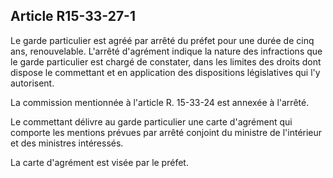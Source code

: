 Article R15-33-27-1
----
Le garde particulier est agréé par arrêté du préfet pour une durée de cinq ans,
renouvelable. L'arrêté d'agrément indique la nature des infractions que le garde
particulier est chargé de constater, dans les limites des droits dont dispose le
commettant et en application des dispositions législatives qui l'y autorisent.

La commission mentionnée à l'article R. 15-33-24 est annexée à l'arrêté.

Le commettant délivre au garde particulier une carte d'agrément qui comporte les
mentions prévues par arrêté conjoint du ministre de l'intérieur et des ministres
intéressés.

La carte d'agrément est visée par le préfet.
